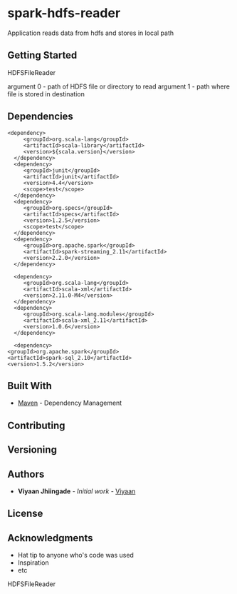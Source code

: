 # spark-hdfs-reader


Application reads data from hdfs and stores in local path

## Getting Started


HDFSFileReader


argument 0 - path of HDFS file or directory to read
argument 1 - path where file is stored in destination




## Dependencies


	<dependency>
         <groupId>org.scala-lang</groupId>
         <artifactId>scala-library</artifactId>
         <version>${scala.version}</version>
      </dependency>
      <dependency>
         <groupId>junit</groupId>
         <artifactId>junit</artifactId>
         <version>4.4</version>
         <scope>test</scope>
      </dependency>
      <dependency>
         <groupId>org.specs</groupId>
         <artifactId>specs</artifactId>
         <version>1.2.5</version>
         <scope>test</scope>
      </dependency>
      <dependency>
         <groupId>org.apache.spark</groupId>
         <artifactId>spark-streaming_2.11</artifactId>
         <version>2.2.0</version>
      </dependency>
     
      <dependency>
         <groupId>org.scala-lang</groupId>
         <artifactId>scala-xml</artifactId>
         <version>2.11.0-M4</version>
      </dependency>
      <dependency>
         <groupId>org.scala-lang.modules</groupId>
         <artifactId>scala-xml_2.11</artifactId>
         <version>1.0.6</version>
      </dependency>
      
      <dependency>
    <groupId>org.apache.spark</groupId>
    <artifactId>spark-sql_2.10</artifactId>
    <version>1.5.2</version>

## Built With

* [Maven](https://maven.apache.org/) - Dependency Management


## Contributing


## Versioning



## Authors

* **Viyaan Jhiingade** - *Initial work* - [Viyaan](https://github.com/Viyaan)



## License



## Acknowledgments

* Hat tip to anyone who's code was used
* Inspiration
* etc



HDFSFileReader
